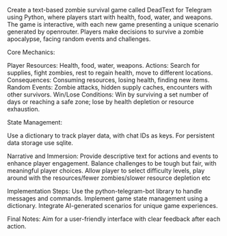 Create a text-based zombie survival game called DeadText for Telegram using Python, where players start with health, food, water, and weapons. The game is interactive, with each new game presenting a unique scenario generated by openrouter. Players make decisions to survive a zombie apocalypse, facing random events and challenges.

Core Mechanics:

Player Resources: Health, food, water, weapons.
Actions: Search for supplies, fight zombies, rest to regain health, move to different locations.
Consequences: Consuming resources, losing health, finding new items.
Random Events: Zombie attacks, hidden supply caches, encounters with other survivors.
Win/Lose Conditions: Win by surviving a set number of days or reaching a safe zone; lose by health depletion or resource exhaustion.

State Management:

Use a dictionary to track player data, with chat IDs as keys. For persistent data storage use sqlite.

Narrative and Immersion:
Provide descriptive text for actions and events to enhance player engagement.
Balance challenges to be tough but fair, with meaningful player choices.
Allow player to select difficulty levels, play around with the resources/fewer zombies/slower resource depletion etc

Implementation Steps:
Use the python-telegram-bot library to handle messages and commands.
Implement game state management using a dictionary.
Integrate AI-generated scenarios for unique game experiences.


Final Notes:
Aim for a user-friendly interface with clear feedback after each action.